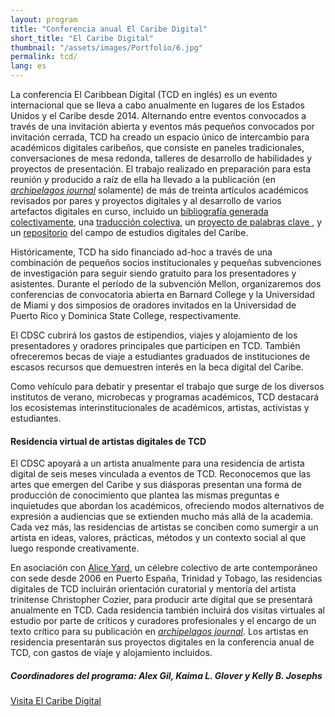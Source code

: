 ```yaml
---
layout: program
title: "Conferencia anual El Caribe Digital"
short_title: "El Caribe Digital"
thumbnail: "/assets/images/Portfolio/6.jpg"
permalink: tcd/
lang: es
---
```


<div class="portfolio-details">
    <p>La conferencia El Caribbean Digital (TCD en inglés) es un evento internacional que se lleva a cabo anualmente en lugares de los Estados Unidos y el Caribe desde 2014. Alternando entre eventos convocados a través de una invitación abierta y eventos más pequeños convocados por invitación cerrada, TCD ha creado un espacio único de intercambio para académicos digitales caribeños, que consiste en paneles tradicionales, conversaciones de mesa redonda, talleres de desarrollo de habilidades y proyectos de presentación. El trabajo realizado en preparación para esta reunión y producido a raíz de ella ha llevado a la publicación (en <a href="https://archipelagosjournal.org/reviewers.html" target="_blank"><em>archipelagos journal</em></a> solamente) de más de treinta artículos académicos revisados ​​por pares y proyectos digitales y al desarrollo de varios artefactos digitales en curso, incluido un <a href="https://wayback.archive-it.org/1914 /20151224034325/http://caribbeandigital.cdrs.columbia.edu/?page_id=113" target="_blank">bibliografía generada colectivamente</a>, una <a href="https://via.hypothes.is/ https://cahier1939ms.github.io/texts/translation/" target="_blank">traducción colectiva</a>, un <a href="https://caribbeandigitalnyc.net/keywords/keywords/">proyecto de palabras clave </a>, y un <a href="https://caribbeandigitalnyc.net/caridischo/">repositorio</a> del campo de estudios digitales del Caribe.</p>
    <p>Históricamente, TCD ha sido financiado ad-hoc a través de una combinación de pequeños socios institucionales y pequeñas subvenciones de investigación para seguir siendo gratuito para los presentadores y asistentes. Durante el período de la subvención Mellon, organizaremos dos conferencias de convocatoria abierta en Barnard College y la Universidad de Miami y dos simposios de oradores invitados en la Universidad de Puerto Rico y Dominica State College, respectivamente.</p>
<p>El CDSC cubrirá los gastos de estipendios, viajes y alojamiento de los presentadores y oradores principales que participen en TCD. También ofreceremos becas de viaje a estudiantes graduados de instituciones de escasos recursos que demuestren interés en la beca digital del Caribe.</p>
<p>Como vehículo para debatir y presentar el trabajo que surge de los diversos institutos de verano, microbecas y programas académicos, TCD destacará los ecosistemas interinstitucionales de académicos, artistas, activistas y estudiantes.</p>
    <h4>Residencia virtual de artistas digitales de TCD</h4>
    <p>El CDSC apoyará a un artista anualmente para una residencia de artista digital de seis meses vinculada a eventos de TCD. Reconocemos que las artes que emergen del Caribe y sus diásporas presentan una forma de producción de conocimiento que plantea las mismas preguntas e inquietudes que abordan los académicos, ofreciendo modos alternativos de expresión a audiencias que se extienden mucho más allá de la academia. Cada vez más, las residencias de artistas se conciben como sumergir a un artista en ideas, valores, prácticas, métodos y un contexto social al que luego responde creativamente.</p>
<p>En asociación con <a href= "http://aliceyard.blogspot.com/" target= "_blank">Alice Yard</a>, un célebre colectivo de arte contemporáneo con sede desde 2006 en Puerto España, Trinidad y Tobago, las residencias digitales de TCD incluirán orientación curatorial y mentoría del artista trinitense Christopher Cozier, para producir arte digital que se presentará anualmente en TCD. Cada residencia también incluirá dos visitas virtuales al estudio por parte de críticos y curadores profesionales y el encargo de un texto crítico para su publicación en <a href="https://archipelagosjournal.org/" targe="_blank"><i>archipelagos journal</i></a>. Los artistas en residencia presentarán sus proyectos digitales en la conferencia anual de TCD, con gastos de viaje y alojamiento incluidos.</p>
    <div><h5>Coordinadores del programa: Alex Gil, Kaima L. Glover y Kelly B. Josephs</h5></div>
    <div class="project-demo-btn">
    <a class="btn project-btn" href="http://caribbeandigitalnyc.net/" target="_blank">Visita El Caribe Digital</a>
</div>
</div>
